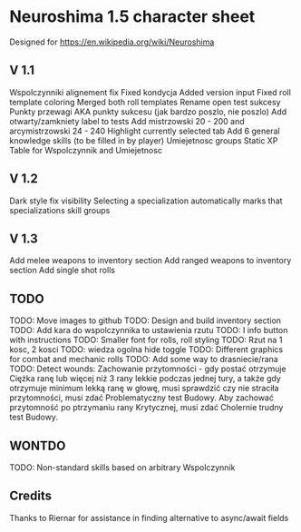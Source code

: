 # Neuroshima 1.5 character sheet
Designed for https://en.wikipedia.org/wiki/Neuroshima

## V 1.1
Wspolczynniki alignement fix
Fixed kondycja
Added version input
Fixed roll template coloring
Merged both roll templates
Rename open test sukcesy Punkty przewagi AKA punkty sukcesu (jak bardzo poszlo, nie poszlo)
Add otwarty/zamkniety label to tests
Add mistrzowski 20 - 200 and arcymistrzowski 24 - 240
Highlight currently selected tab
Add 6 general knowledge skills (to be filled in by player)
Umiejetnosc groups
Static XP Table for Wspolczynnik and Umiejetnosc

## V 1.2
Dark style fix visibility
Selecting a specialization automatically marks that specializations skill groups

## V 1.3
Add melee weapons to inventory section
Add ranged weapons to inventory section
Add single shot rolls


## TODO
TODO: Move images to github
TODO: Design and build inventory section
TODO: Add kara do wspolczynnika to ustawienia rzutu
TODO: I info button with instructions
TODO: Smaller font for rolls, roll styling
TODO: Rzut na 1 kosc, 2 kosci
TODO: wiedza ogolna hide toggle
TODO: Different graphics for combat and mechanic rolls
TODO: Add some way to drasniecie/rana
TODO: Detect wounds: Zachowanie przytomności - gdy postać otrzymuje Ciężka ranę lub więcej niż 3 rany lekkie podczas jednej tury, a także gdy otrzymuje minimum lekką ranę w głowę, musi sprawdzić czy nie straciła przytomności, musi zdać Problematyczny test Budowy. Aby zachować przytomność po ptrzymaniu rany Krytycznej, musi zdać Cholernie trudny test Budowy.


## WONTDO
TODO: Non-standard skills based on arbitrary Wspolczynnik

## Credits
Thanks to Riernar for assistance in finding alternative to async/await fields